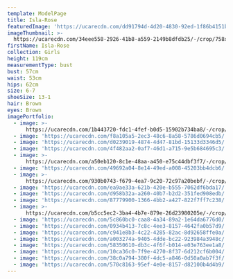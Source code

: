 ```yaml
---
template: ModelPage
title: Isla-Rose
featuredImage: 'https://ucarecdn.com/dd91794d-4d20-4830-92ed-1f86b4151ba6/'
imageThumbnail: >-
  https://ucarecdn.com/34eee558-2926-41b8-a559-2149b8dfdb25/-/crop/758x1066/727,725/-/preview/
firstName: Isla-Rose
collection: Girls
height: 119cm
measurementType: bust
bust: 57cm
waist: 53cm
hips: 62cm
size: 6-7
shoeSize: 13-1
hair: Brown
eyes: Brown
imagePortfolio:
  - image: >-
      https://ucarecdn.com/1b443720-fdc1-4fef-b0d5-15902b734ba8/-/crop/1067x1379/0,221/-/preview/
  - image: 'https://ucarecdn.com/f8a105a5-2ec3-48c6-8a58-5786d0694cb5/'
  - image: 'https://ucarecdn.com/d0239019-4874-4d47-81bd-15133d3346d5/'
  - image: 'https://ucarecdn.com/4f482aa2-0af7-46d1-a715-9e5b684695c3/'
  - image: >-
      https://ucarecdn.com/a50eb120-8c1e-48aa-a450-e75c44dbf3f7/-/crop/2008x2587/0,421/-/preview/
  - image: 'https://ucarecdn.com/49692a04-8e14-49ed-a008-45203bb4dcb6/'
  - image: >-
      https://ucarecdn.com/930b0743-f679-4ea7-9c20-72c97a20bebf/-/crop/1275x1763/0,284/-/preview/
  - image: 'https://ucarecdn.com/ea9ae33a-621b-420e-b555-7062df6bda17/'
  - image: 'https://ucarecdn.com/d958b32a-a260-40b7-b2d2-351fed908edb/'
  - image: 'https://ucarecdn.com/87779900-1366-4bb2-a427-822f7ff7c238/'
  - image: >-
      https://ucarecdn.com/b5cc5ec2-3ba4-4b7e-879e-26d23980205e/-/crop/1289x2013/0,261/-/preview/
  - image: 'https://ucarecdn.com/5c860bc0-caa8-4a34-89a2-1e64da6776d0/'
  - image: 'https://ucarecdn.com/0934b413-7c8c-4ee3-8157-4642fa0b57d9/'
  - image: 'https://ucarecdn.com/c941e8b3-4c22-4285-82ac-8d92658ffe0a/'
  - image: 'https://ucarecdn.com/a003274a-9405-4dde-bc22-923984a3948c/'
  - image: 'https://ucarecdn.com/58350610-db3c-4f6f-b014-e03e763ee1a8/'
  - image: 'https://ucarecdn.com/10ca36c0-7f9e-4270-8f37-6d212cf6b004/'
  - image: 'https://ucarecdn.com/38c0a794-380f-4dc5-a846-0d50a0ab7f3f/'
  - image: 'https://ucarecdn.com/570c8163-95ef-4e0e-8157-d82100b4d4b9/'
---
```


